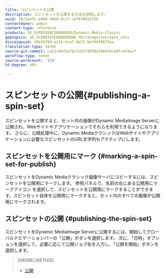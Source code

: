 ```yaml
---
title: スピンセットの公開
description: スピンセットを公開する方法を説明します。
uuid: 3b21ee5c-e494-48d0-8ccf-cb7670d11f5b
contentOwner: admin
content-type: reference
products: SG_EXPERIENCEMANAGER/Dynamic-Media-Classic
geptopics: SG_SCENESEVENONDEMAND_PK/categories/spin_sets
discoiquuid: 38efb70d-e17e-4cef-8af1-be748f66f3ea
translation-type: tm+mt
source-git-commit: ca12c96d3a76cfa52fd930d190476cb6fc4f4ac7
workflow-type: tm+mt
source-wordcount: '174'
ht-degree: 46%

---
```



# スピンセットの公開{#publishing-a-spin-set}

スピンセットを公開すると、セット内の画像がDynamic MediaImage Serverに公開され、Webサイトやアプリケーションでそれらを利用できるようになります。 さらに、公開処理中に、Dynamic MediaクラシックはWebサイトやアプリケーションに必要なスピンセットのURL文字列もアクティブにします。

## スピンセットを公開用にマーク {#marking-a-spin-set-for-publish}

スピンセットをDynamic Mediaクラシック画像サーバにコピーするには、スピンセットを公開用にマークします。 参照パネルで、名前の左にある公開用にマークアイコン  を選択して、スピンセットを公開用にマークすることができます。スピンセット自体を公開用にマークすると、セット内のすべての画像が公開用にマークされます。

## スピンセットの公開  {#publishing-the-spin-set}

スピンセットをDynamic MediaImage Serverに公開するには、開始してグローバルナビゲーションバーの「公開」ボタンを選択します。 次に、「日時」オプションを選択して、必要に応じて公開ジョブ名を入力し、「公開を開始」ボタンを選択します。

>[!MORELIKETHIS]
>
>* [公開](publishing-files.md#publishing_files)

